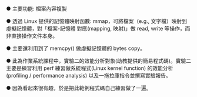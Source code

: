 ● 主要功能: 檔案內容複製

● 透過 Linux 提供的記憶體映射函數: mmap，可將檔案（e.g., 文字檔）映射到虛擬記憶體，對「檔案-記憶體 對應(mapping, 映射)」做 read, write 等操作，而非直接操作文件本身。

● 主要還利用到了 memcpy() 做虛擬記憶體的 bytes copy。

● 此為作業系統課程中，實驗二的效能分析對象(助教提供的簡易程式碼)。實驗二主要是練習利用 perf 練習做系統程式(Linux kernel function) 的效能分析(profiling / performance analysis) 以及一拖拉庫指令並撰寫實驗報告。

● 因為看起來很有趣，於是把此範例程式碼自己練習做了一遍。
